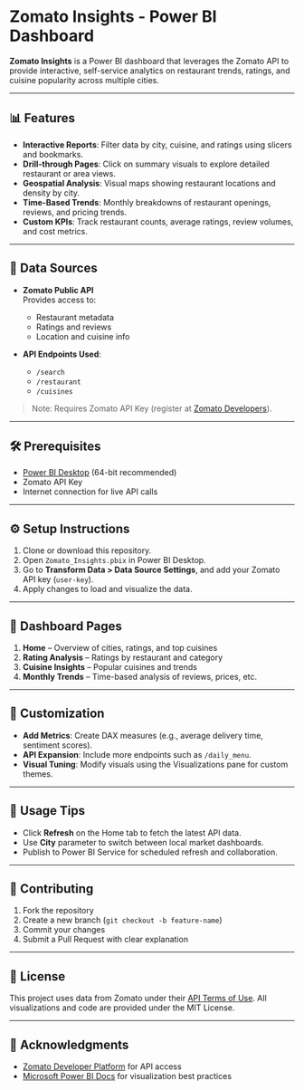 # Zomato Insights - Power BI Dashboard

**Zomato Insights** is a Power BI dashboard that leverages the Zomato API to provide interactive, self-service analytics on restaurant trends, ratings, and cuisine popularity across multiple cities.

---

## 📊 Features

- **Interactive Reports**: Filter data by city, cuisine, and ratings using slicers and bookmarks.
- **Drill-through Pages**: Click on summary visuals to explore detailed restaurant or area views.
- **Geospatial Analysis**: Visual maps showing restaurant locations and density by city.
- **Time-Based Trends**: Monthly breakdowns of restaurant openings, reviews, and pricing trends.
- **Custom KPIs**: Track restaurant counts, average ratings, review volumes, and cost metrics.

---

## 🔌 Data Sources

- **Zomato Public API**  
  Provides access to:
  - Restaurant metadata
  - Ratings and reviews
  - Location and cuisine info

- **API Endpoints Used**:
  - `/search`
  - `/restaurant`
  - `/cuisines`

> Note: Requires Zomato API Key (register at [Zomato Developers](https://developers.zomato.com)).

---

## 🛠️ Prerequisites

- [Power BI Desktop](https://powerbi.microsoft.com/desktop/) (64-bit recommended)
- Zomato API Key
- Internet connection for live API calls

---

## ⚙️ Setup Instructions

1. Clone or download this repository.
2. Open `Zomato_Insights.pbix` in Power BI Desktop.
3. Go to **Transform Data > Data Source Settings**, and add your Zomato API key (`user-key`).
4. Apply changes to load and visualize the data.

---

## 🧭 Dashboard Pages

1. **Home** – Overview of cities, ratings, and top cuisines
2. **Rating Analysis** – Ratings by restaurant and category
3. **Cuisine Insights** – Popular cuisines and trends
4. **Monthly Trends** – Time-based analysis of reviews, prices, etc.

---

## 🔧 Customization

- **Add Metrics**: Create DAX measures (e.g., average delivery time, sentiment scores).
- **API Expansion**: Include more endpoints such as `/daily_menu`.
- **Visual Tuning**: Modify visuals using the Visualizations pane for custom themes.

---

## 🚀 Usage Tips

- Click **Refresh** on the Home tab to fetch the latest API data.
- Use **City** parameter to switch between local market dashboards.
- Publish to Power BI Service for scheduled refresh and collaboration.

---

## 🤝 Contributing

1. Fork the repository
2. Create a new branch (`git checkout -b feature-name`)
3. Commit your changes
4. Submit a Pull Request with clear explanation

---

## 📄 License

This project uses data from Zomato under their [API Terms of Use](https://developers.zomato.com/documentation). All visualizations and code are provided under the MIT License.

---

## 🙏 Acknowledgments

- [Zomato Developer Platform](https://developers.zomato.com) for API access
- [Microsoft Power BI Docs](https://docs.microsoft.com/en-us/power-bi/) for visualization best practices
